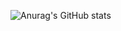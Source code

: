 

![Anurag's GitHub stats](https://github-readme-stats.vercel.app/api?username=SxntyAv&theme=dark&show_icons=true)
